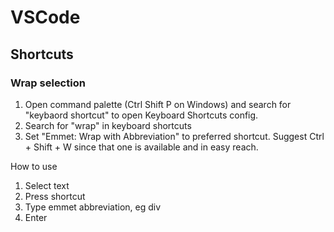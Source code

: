 # VSCode

## Shortcuts

### Wrap selection

1. Open command palette (Ctrl Shift P on Windows) and search for "keybaord shortcut" to open Keyboard Shortcuts config.
2. Search for "wrap" in keyboard shortcuts
3. Set "Emmet: Wrap with Abbreviation" to preferred shortcut. Suggest Ctrl + Shift + W since that one is available and in easy reach.

How to use

1. Select text
2. Press shortcut
3. Type emmet abbreviation, eg div
4. Enter
